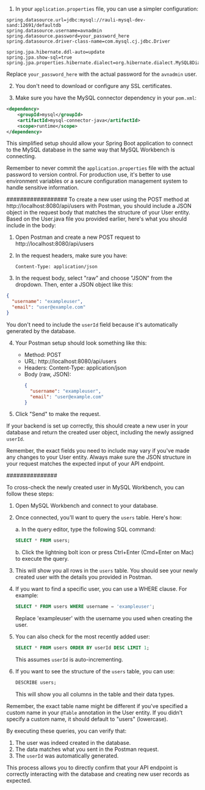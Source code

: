 1. In your `application.properties` file, you can use a simpler configuration:

```properties
spring.datasource.url=jdbc:mysql://rauli-mysql-dev-sand:12691/defaultdb
spring.datasource.username=avnadmin
spring.datasource.password=your_password_here
spring.datasource.driver-class-name=com.mysql.cj.jdbc.Driver

spring.jpa.hibernate.ddl-auto=update
spring.jpa.show-sql=true
spring.jpa.properties.hibernate.dialect=org.hibernate.dialect.MySQL8Dialect

```

Replace `your_password_here` with the actual password for the `avnadmin` user.

2. You don't need to download or configure any SSL certificates.

3. Make sure you have the MySQL connector dependency in your `pom.xml`:

```xml
<dependency>
    <groupId>mysql</groupId>
    <artifactId>mysql-connector-java</artifactId>
    <scope>runtime</scope>
</dependency>
```

This simplified setup should allow your Spring Boot application to connect to the MySQL database in the same way that MySQL Workbench is connecting.

Remember to never commit the `application.properties` file with the actual password to version control. For production use, it's better to use environment variables or a secure configuration management system to handle sensitive information.

##################
To create a new user using the POST method at http://localhost:8080/api/users with Postman, you should include a JSON object in the request body that matches the structure of your User entity. Based on the User.java file you provided earlier, here's what you should include in the body:

1. Open Postman and create a new POST request to http://localhost:8080/api/users

2. In the request headers, make sure you have:

   ```
   Content-Type: application/json
   ```

3. In the request body, select "raw" and choose "JSON" from the dropdown. Then, enter a JSON object like this:

```json
{
  "username": "exampleuser",
  "email": "user@example.com"
}
```

You don't need to include the `userId` field because it's automatically generated by the database.

4. Your Postman setup should look something like this:

   - Method: POST
   - URL: http://localhost:8080/api/users
   - Headers: Content-Type: application/json
   - Body (raw, JSON):
     ```json
     {
       "username": "exampleuser",
       "email": "user@example.com"
     }
     ```

5. Click "Send" to make the request.

If your backend is set up correctly, this should create a new user in your database and return the created user object, including the newly assigned `userId`.

Remember, the exact fields you need to include may vary if you've made any changes to your User entity. Always make sure the JSON structure in your request matches the expected input of your API endpoint.

###############

To cross-check the newly created user in MySQL Workbench, you can follow these steps:

1. Open MySQL Workbench and connect to your database.

2. Once connected, you'll want to query the `users` table. Here's how:

   a. In the query editor, type the following SQL command:

   ```sql
   SELECT * FROM users;
   ```

   b. Click the lightning bolt icon or press Ctrl+Enter (Cmd+Enter on Mac) to execute the query.

3. This will show you all rows in the `users` table. You should see your newly created user with the details you provided in Postman.

4. If you want to find a specific user, you can use a WHERE clause. For example:

   ```sql
   SELECT * FROM users WHERE username = 'exampleuser';
   ```

   Replace 'exampleuser' with the username you used when creating the user.

5. You can also check for the most recently added user:

   ```sql
   SELECT * FROM users ORDER BY userId DESC LIMIT 1;
   ```

   This assumes `userId` is auto-incrementing.

6. If you want to see the structure of the `users` table, you can use:
   ```sql
   DESCRIBE users;
   ```
   This will show you all columns in the table and their data types.

Remember, the exact table name might be different if you've specified a custom name in your `@Table` annotation in the User entity. If you didn't specify a custom name, it should default to "users" (lowercase).

By executing these queries, you can verify that:

1. The user was indeed created in the database.
2. The data matches what you sent in the Postman request.
3. The `userId` was automatically generated.

This process allows you to directly confirm that your API endpoint is correctly interacting with the database and creating new user records as expected.
